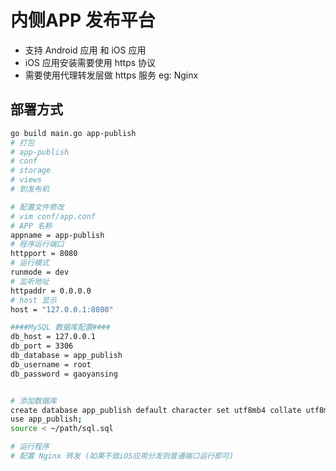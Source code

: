 # 内侧APP 发布平台

* 支持 Android 应用 和 iOS 应用
* iOS 应用安装需要使用 https 协议
* 需要使用代理转发层做 https 服务 eg: Nginx

## 部署方式
```bash
go build main.go app-publish
# 打包 
# app-publish
# conf
# storage
# views 
# 到发布机

# 配置文件修改
# vim conf/app.conf
# APP 名称
appname = app-publish
# 程序运行端口
httpport = 8080
# 运行模式
runmode = dev
# 监听地址
httpaddr = 0.0.0.0
# host 显示
host = "127.0.0.1:8080"

####MySQL 数据库配置####
db_host = 127.0.0.1
db_port = 3306
db_database = app_publish
db_username = root
db_password = gaoyansing


# 添加数据库 
create database app_publish default character set utf8mb4 collate utf8mb4_unicode_ci;
use app_publish;
source < ~/path/sql.sql

# 运行程序
# 配置 Nginx 转发 (如果不做iOS应用分发则普通端口运行即可)
```